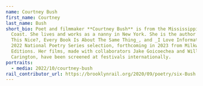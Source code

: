```yaml
---
name: Courtney Bush
first_name: Courtney
last_name: Bush
short_bio: Poet and filmmaker **Courtney Bush** is from the Mississippi Gulf
  Coast. She lives and works as a nanny in New York. She is the author of _Isn’t
  This Nice?, Every Book Is About The Same Thing_, and _I Love Information_, a
  2022 National Poetry Series selection, forthcoming in 2023 from Milkweed
  Editions. Her films, made with collaborators Jake Goicoechea and Will
  Carington, have been screened at festivals internationally. 
portraits:
  - media: 2022/10/courtney-bush
rail_contributor_url: https://brooklynrail.org/2020/09/poetry/six-Bush
---
```

